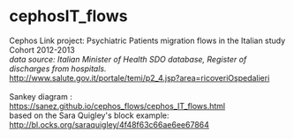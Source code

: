 # cephosIT_flows
Cephos Link project: Psychiatric Patients migration flows in the Italian study Cohort 2012-2013<br>
<i>data source: Italian Minister of Health SDO database, Register of discharges from hospitals.</i> <br>
http://www.salute.gov.it/portale/temi/p2_4.jsp?area=ricoveriOspedalieri<br><br>
Sankey diagram : https://sanez.github.io/cephos_flows/cephos_IT_flows.html <br>
based on the  Sara Quigley's block example:
http://bl.ocks.org/saraquigley/4f48f63c66ae6ee67864

